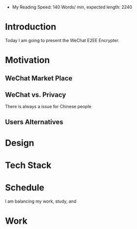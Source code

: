 - My Reading Speed: 140 Words/ min, expected length: 2240
# Introduction
Today I am going to present the WeChat E2EE Encrypter. 
# Motivation
## WeChat Market Place
## WeChat vs. Privacy
There is always a issue for Chinese people 
## Users Alternatives
# Design
## 

# Tech Stack


# Schedule 
I am balancing my work, study, and 

# Work